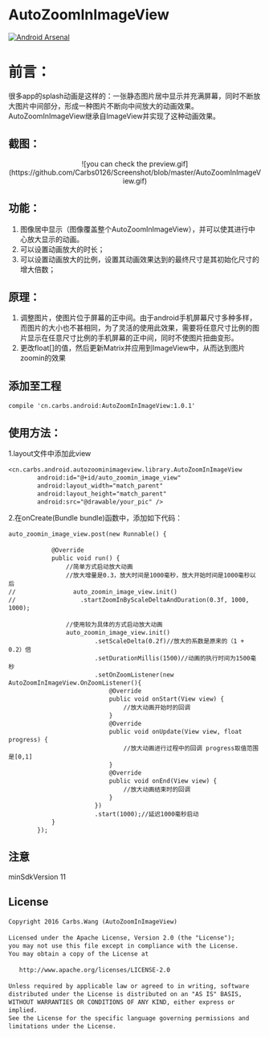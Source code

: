 # AutoZoomInImageView
[![Android Arsenal](https://img.shields.io/badge/Android%20Arsenal-AutoZoomInImageView-brightgreen.svg?style=flat)](http://android-arsenal.com/details/1/3819)

# 前言：
很多app的splash动画是这样的：一张静态图片居中显示并充满屏幕，同时不断放大图片中间部分，形成一种图片不断向中间放大的动画效果。AutoZoomInImageView继承自ImageView并实现了这种动画效果。

## 截图：
<center>
![you can check the preview.gif](https://github.com/Carbs0126/Screenshot/blob/master/AutoZoomInImageView.gif)
</center>

## 功能：
1. 图像居中显示（图像覆盖整个AutoZoomInImageView），并可以使其进行中心放大显示的动画。
2. 可以设置动画放大的时长；
3. 可以设置动画放大的比例，设置其动画效果达到的最终尺寸是其初始化尺寸的增大倍数；

## 原理：
1. 调整图片，使图片位于屏幕的正中间。由于android手机屏幕尺寸多种多样，而图片的大小也不甚相同，为了灵活的使用此效果，需要将任意尺寸比例的图片显示在任意尺寸比例的手机屏幕的正中间，同时不使图片扭曲变形。
2. 更改float[]的值，然后更新Matrix并应用到ImageView中，从而达到图片zoomin的效果

## 添加至工程
```
compile 'cn.carbs.android:AutoZoomInImageView:1.0.1'
```

## 使用方法：
1.layout文件中添加此view
```
<cn.carbs.android.autozoominimageview.library.AutoZoomInImageView
        android:id="@+id/auto_zoomin_image_view"
        android:layout_width="match_parent"
        android:layout_height="match_parent"
        android:src="@drawable/your_pic" />
```

2.在onCreate(Bundle bundle)函数中，添加如下代码：
```
auto_zoomin_image_view.post(new Runnable() {

            @Override
            public void run() {
                //简单方式启动放大动画
                //放大增量是0.3，放大时间是1000毫秒，放大开始时间是1000毫秒以后
//                auto_zoomin_image_view.init()
//                  .startZoomInByScaleDeltaAndDuration(0.3f, 1000, 1000);

                //使用较为具体的方式启动放大动画
                auto_zoomin_image_view.init()
                        .setScaleDelta(0.2f)//放大的系数是原来的（1 + 0.2）倍
                        .setDurationMillis(1500)//动画的执行时间为1500毫秒
                        .setOnZoomListener(new AutoZoomInImageView.OnZoomListener(){
                            @Override
                            public void onStart(View view) {
                                //放大动画开始时的回调
                            }
                            @Override
                            public void onUpdate(View view, float progress) {
                                //放大动画进行过程中的回调 progress取值范围是[0,1]
                            }
                            @Override
                            public void onEnd(View view) {
                                //放大动画结束时的回调
                            }
                        })
                        .start(1000);//延迟1000毫秒启动
            }
        });

```

## 注意
minSdkVersion 11

## License

    Copyright 2016 Carbs.Wang (AutoZoomInImageView)

    Licensed under the Apache License, Version 2.0 (the "License");
    you may not use this file except in compliance with the License.
    You may obtain a copy of the License at

       http://www.apache.org/licenses/LICENSE-2.0

    Unless required by applicable law or agreed to in writing, software
    distributed under the License is distributed on an "AS IS" BASIS,
    WITHOUT WARRANTIES OR CONDITIONS OF ANY KIND, either express or implied.
    See the License for the specific language governing permissions and
    limitations under the License.
